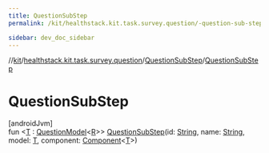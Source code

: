 ```yaml
---
title: QuestionSubStep
permalink: /kit/healthstack.kit.task.survey.question/-question-sub-step/-question-sub-step.html

sidebar: dev_doc_sidebar
---
```

//[kit](../../../kit.html)/[healthstack.kit.task.survey.question](../index.html)/[QuestionSubStep](index.html)/[QuestionSubStep](-question-sub-step.html)



# QuestionSubStep



[androidJvm]\
fun &lt;[T](index.html) : [QuestionModel](../../healthstack.kit.task.survey.question.model/-question-model/index.html)&lt;[R](index.html)&gt;&gt; [QuestionSubStep](-question-sub-step.html)(id: [String](https://kotlinlang.org/api/latest/jvm/stdlib/kotlin/-string/index.html), name: [String](https://kotlinlang.org/api/latest/jvm/stdlib/kotlin/-string/index.html), model: [T](index.html), component: [Component](../../healthstack.kit.task.survey.question.component/-component/index.html)&lt;[T](index.html)&gt;)




